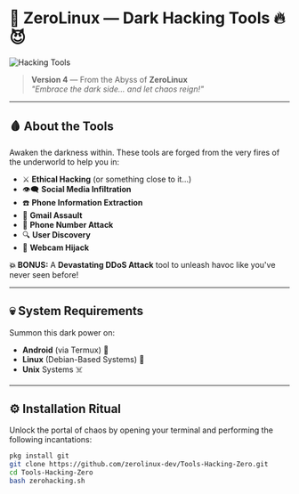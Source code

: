 # 👾 **ZeroLinux — Dark Hacking Tools** 🔥😈

![Hacking Tools](https://i.postimg.cc/yNg4XbfC/alhacking.jpg)

> **Version 4** — From the Abyss of **ZeroLinux**  
> _"Embrace the dark side... and let chaos reign!"_

---

## 🩸 About the Tools

Awaken the darkness within. These tools are forged from the very fires of the underworld to help you in:

- ⚔️ **Ethical Hacking** (or something close to it...)
- 👁️‍🗨️ **Social Media Infiltration**
- ☎️ **Phone Information Extraction**
- 📧 **Gmail Assault**
- 📱 **Phone Number Attack**
- 🔍 **User Discovery**
- 📸 **Webcam Hijack**

**💥 BONUS:** A **Devastating DDoS Attack** tool to unleash havoc like you've never seen before!  

---

## 💀 System Requirements

Summon this dark power on:

- **Android** (via Termux) 📱  
- **Linux** (Debian-Based Systems) 🐧  
- **Unix** Systems ☠️  

---

## ⚙️ Installation Ritual

Unlock the portal of chaos by opening your terminal and performing the following incantations:

```bash
pkg install git
git clone https://github.com/zerolinux-dev/Tools-Hacking-Zero.git
cd Tools-Hacking-Zero
bash zerohacking.sh

